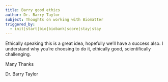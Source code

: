```yaml
---
title: Barry good ethics
author: Dr. Barry Taylor
subject: Thoughts on working with Biomatter
triggered_by:
  - init|start|bio|biobank|score|stay|stay
---
```

Ethically speaking this is a great idea, hopefully we’ll have a success also. I understand why you’re choosing to do it, ethically good, scientifically challenging.

Many Thanks

Dr. Barry Taylor
